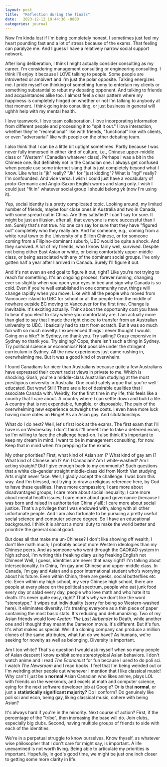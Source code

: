 ```yaml
---
layout: post
title:  "Reflection during the finals"
date:   2023-12-12 19:44:36 -0800
categories: journal
---
```


Now I'm kinda lost if I'm being completely honest. I sometimes just feel my heart pounding fast and a lot of stress because of the exams. That feeling can paralyze me. And I guess I have a relatively narrow social support network.

After long deliberation, I think I might actually consider consulting as my career. I'm considering management consulting or engineering consulting. I think I'll enjoy it because I LOVE talking to people. Some people are introverted or ambivert and I'm just the polar opposite. Talking energizes me. I pride myself on thinking of something funny to entertain my clients or something substantial to rebut my debating opponent. And talking to friends and acquaintances alike too. I almost feel a clear pattern where my happiness is completely hinged on whether or not I'm talking to anybody at that moment. I think going into consulting, or just business in general will ughhh help with my mental health.

I love teamwork. I love team collaboration. I love incorporating information from different people and processing it to "spit it out." I love interaction, whether they're "recreational" like with friends, "functional" like with clients, or even "adversarial" like with people on the other debating team.

I also think that I can be a little bit uptight sometimes. Partly because I was never fully immersed in either kind of culture, i.e., Chinese upper-middle class or "Western" (Canadian whatever class). Perhaps I was a bit in the Chinese one. But definitely not in the Canadian one. I always get confused when people use some internet slang that is just completely beyond what I know. Like what is "jk" really? "Jk" for "just kidding"? What is "ngl" really? I'm confounded. And vice versa. I wish   I could just have a vocabulary of proto-Germanic and Anglo-Saxon English words and slang only. I wish I could just "fit in" whatever social group I should belong yk (now I'm using it).

Yep, social identity is a pretty complicated topic. Looking around, my limited number of friends, maybe four close ones in Australia and two in Canada, with some spread out in China. Are they satisfied? I can't say for sure. It might be just an illusion, after all, that everyone is more successful than I am. Surely that's not true. No one can say for sure that they have "figured out" completely who they really are. And for someone, e.g., coming from a white rural town to the University of a Billion Chinese, or for someone coming from a Filipino-dominant suburb, UBC would be quite a shock. And they survived. A lot of my friends, who I know fairly well, survived. Despite not being either East Asian or white, or being comfortably upper-middle class, or being associated with any of the dominant social groups. I've only gotten half a year after I arrived in Canada. Surely I'll figure it out.

And it's not even an end goal to figure it out, right? Like you're not trying to reach for something. It's an ongoing process, forever running, changing ever so slightly when you open your eyes in bed and sign why Canada is so cold. Even if you're well established in one community now, things will change rapidly when you move. Like with all the people who moved from Vancouver island to UBC for school or all the people from the middle of nowhere outside BC moving to Vancouver for the first time. Change is inevitable. It's exciting actually. Think about the opportunity cost you have to bear if you elect to stay where you comfortably are. I am actually more than glad to say that I made the right choice to transfer from an Australian university to UBC. I basically had to start from scratch. But it was so much fun with so much novelty. I experienced things I never thought I would. Going on a hike? In Sydney, no thank you. Try sailing? Crazy expensive in Sydney no thank you. Try singing? Oops, there isn't such a thing in Sydney. Try political science or economics? Not possible under the stringent curriculum in Sydney. All the new experiences just came rushing in, overwhelming me. But it was a good kind of overwhelm.

I found Canadians far nicer than Australians because quite a few Australians have expressed their covert racist views in private to me. Which is shocking. Gosh, you're a middle-class Australian studying at the most prestigious university in Australia. One could safely argue that you're well-educated. But wow! Still! There are a lot of desirable qualities that I associate Canada with. Weirdly, for the first time in my life, this feels like a country that I care about. A country where I can settle down and build a life. A country that is not expendable, fungible, or disposable. The pain of the overwhelming new experience outweighs the costs. I even have more luck having more dates on Hinge! As an Asian gay. And situtationships.

What do I do next? Well, let's first look at the exams. The first exam that I'll have is on Wednesday. I don't think it'll benefit me to take a deferred exam, so I'm willing to face the challenge head-on. I also think it's important to keep my dream in mind. I want to be in management consulting, for now. Keep that in mind when I'm prepping for the exams.

My other priorities? First, what kind of Asian am I? What kind of gay am I? What kind of Chinese am I? Am I Canadian? Am I white-washed? Am I acting straight? Did I give enough back to my community? Such questions that a white cis-gender straight middle-class kid from North Van studying Arts might never face. Well, I gladly accept the challenge. I was born this way. And I'm blessed, not trying to draw a religious reference here, by God to have these qualities. I have more compassion; I care more about disadvantaged groups; I care more about social inequality; I care more about mental health issues; I care more about good governance (because I was born and raised in authoritarian China y'all); I care more about social justice. That's a privilege that I was endowed with, along with all other unfortunate people. And I am also fortunate to be pursuing a pretty useful social science and computer science degree. So I have an educational background. I think it is almost a moral duty to make the world better and prioritize the general social good.

But does all that make me un-Chinese? I don't like showing off wealth; I don't like math much; I probably accept more Western ideologies than my Chinese peers. And as someone who went through the GAOKAO system in high school, I'm writing this freaking diary using freaking English not Chinese! Well, I guess, identities are never that easy right? I'm talking about intersectionality. In China, I'm gay and Chinese and upper-middle class. In Canada, I'm gay and Asian and a poor international student who's worrying about his future. Even within China, there are geeks, social butterflies etc etc. Even within my high school, my very Chinese high school, there are people at every place on the political spectrum, people who eat junk food every day or salad every day, people who love math and who hate it to death. It's never quite easy, right? That's why we don't like the word "stereotype." It wipes out individuality (sorry for being so Western-washed here). It eliminates diversity. It's treating everyone as a thin piece of paper containing the most basic stats. It's reducing and dehumanizing. Two of my Asian friends would love *Avatar: The Last Airbender* to Death, while another one and I thought they meant the Cameron movie. It's different. But it's fun. It's what makes us special. Well if a cloning company can produce a million clones of the same attributes, what fun do we have? As humans, we're seeking for novelty as well as belonging. Diversity is important.

Am I too white? That's a question I would ask myself when so many people of Asian descent I know exhibit some stereotypical Asian behaviors. I don't watch anime and I read *The Economist* for fun because I used to do poli sci. I watch *The Newsroom* and I read books. I feel that I'm being weirded out or I'm weirding other people out whenever I mention that I like classical music! Why can't I just be a **normal** Asian Canadian who likes anime, plays LOL with friends on the weekends, and excels at math and computer science, eying for the next software developer job at Google? Or is that **normal**, or just a **statistically significant majority?** Do I conform? Do genuinely like poli sci and econ, being gay, liking classical music, cohere with being Asian?

It's always hard if you're in the minority. Next course of action? First, if the percentage of the "tribe", then increasing the base will do. Join clubs, especially big clubs. Second, having multiple groups of friends to side with each of the identities.

We're in a perpetual struggle to know ourselves. Know thyself, as whatever wise philosopher that I don't care for might say, is important. A life unexamined is not worth living. Being able to articulate my priorities is important. Hopefully, in god's good time, we might be just one inch closer to getting some more clarity in life.
